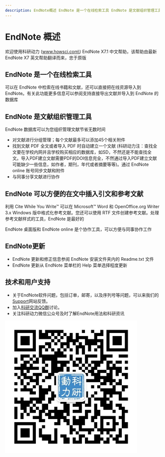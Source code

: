 ```yaml
---
description: EndNote概述 EndNote 是一个在线检索工具 EndNote 是文献组织管理工具 EndNote 可以方便的在文中插入引文和参考文献
---
```


# EndNote 概述

欢迎使用科研动力 \(www.howsci.com\) EndNote X7.1 中文帮助，该帮助由最新 EndNote X7 英文帮助翻译而来，忠于原版

## EndNote 是一个在线检索工具

可以在 EndNote 中检索在线书籍和文献，还可以直接把在线资源导入到 EndNote。有关此功能更多信息可以参阅支持直接导出文献并导入到 EndNote 的数据库

## EndNote 是文献组织管理工具

EndNote 数据库可以为您组织管理文献节省无数时间

* 对文献进行分组管理；每个文献最多可以添加45个相关附件
* 找到文献 PDF 全文或者导入 PDF 时自动建立一个文献 \(科研动力注：查找全文要在学校内网并且学校购买相应的数据库，如SD，不然还是不能查找全文。导入PDF建立文献需要PDF的DOI信息完全，不然通过导入PDF建立文献可能缺少一些信息，如作者，期刊，年代或者摘要等等\)。通过 EndNote online 账号同步文献和附件
* 与同事分享文献进行协作

## EndNote 可以方便的在文中插入引文和参考文献

利用 Cite While You Write™ 可以在 Microsoft™ Word 和 OpenOffice.org Writer 3.x Windows 版中格式化参考文献。您还可以使用 RTF 文件创建参考文献。处理参考文献样式的工具，EndNote 是最好的

EndNote 桌面版和 EndNote online 是个协作工具，可以方便与同事协作工作

## EndNote更新

* EndNote 更新和修正信息参阅 EndNote 安装文件夹内的 Readme.txt 文件
* EndNote 更新从 EndNote 菜单栏的 Help 菜单选择程度更新

## 技术和用户支持

* 关于EndNote软件问题，包括订单，邮寄，以及序列号等问题，可以来我们的[Support](http://endnote.com//support/contact-support)网站反馈。
* 加入[科研交流QQ群](http:/http://shang.qq.com/wpa/qunwpa?idkey=8a0d9cba7a01bef65056b98b78afa20ae8bc4f6be253958a5f0429cdd04432c6)讨论。
* 关注科研动力微信公众号及时了解EndNote用法和科研资讯

![&#x79D1;&#x7814;&#x52A8;&#x529B;&#x5FAE;&#x4FE1;](../.gitbook/assets/weixin%20%281%29.jpg)

